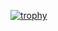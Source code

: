 [![trophy](https://github-profile-trophy.vercel.app/?username=zds-d&margin-w=15)](https://github.com/ryo-ma/github-profile-trophy)
